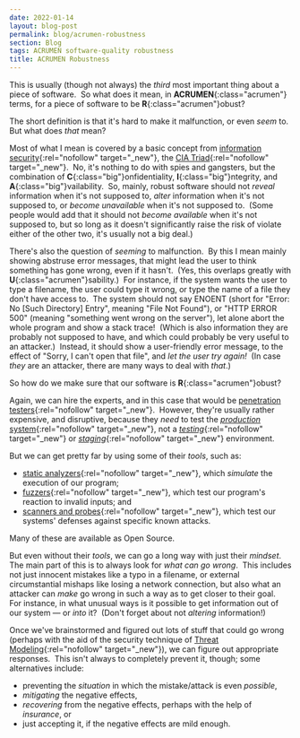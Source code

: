 ```yaml
---
date: 2022-01-14
layout: blog-post
permalink: blog/acrumen-robustness
section: Blog
tags: ACRUMEN software-quality robustness
title: ACRUMEN Robustness
---
```


This is usually (though not always)
the _third_ most important thing about a piece of software.&nbsp;
So what does it mean, in **ACRUMEN**{:class="acrumen"} terms,
for a piece of software to be **R**{:class="acrumen"}obust?

The short definition is that
it's hard to make it malfunction,
or even _seem_ to.&nbsp;
But what does _that_ mean?

Most of what I mean is covered by
a basic concept from
[information security](https://en.wikipedia.org/wiki/Information_security){:rel="nofollow" target="_new"},
the
[CIA Triad](https://whatis.techtarget.com/definition/Confidentiality-integrity-and-availability-CIA){:rel="nofollow" target="_new"}.&nbsp;
No, it's nothing to do with spies and gangsters,
but the combination of
**C**{:class="big"}onfidentiality,
**I**{:class="big"}ntegrity, and
**A**{:class="big"}vailability.&nbsp;
So, mainly,
robust software should not
_reveal_ information when it's not supposed to,
_alter_ information when it's not supposed to,
or
_become unavailable_ when it's not supposed to.&nbsp;
(Some people would add that it should not
_become available_ when it's not supposed to,
but so long as it doesn't significantly raise
the risk of violate either of the other two,
it's usually not a big deal.)

There's also the question of _seeming_ to malfunction.&nbsp;
By this I mean mainly showing abstruse error messages,
that might lead the user to think something has gone wrong,
even if it hasn't.&nbsp;
(Yes, this overlaps greatly with **U**{:class="acrumen"}sability.)&nbsp;
For instance, if the system wants the user to
type a filename,
the user could type it wrong,
or type the name of a file they don't have access to.&nbsp;
The system should not say
ENOENT (short for "Error: No [Such Directory] Entry", meaning "File Not Found"),
or "HTTP ERROR 500" (meaning "something went wrong on the server"),
let alone abort the whole program
and show a stack trace!&nbsp;
(Which is also information they are probably not supposed to have,
and which could probably be very useful to an attacker.)&nbsp;
Instead, it should show a user-friendly error message,
to the effect of "Sorry, I can't open that file",
and _let the user try again!_&nbsp;
(In case _they_ are an attacker,
there are many ways to deal with _that_.)

So how do we make sure that our software is **R**{:class="acrumen"}obust?

Again, we can hire the experts,
and in this case that would be
[penetration testers](https://en.wikipedia.org/wiki/Penetration_test){:rel="nofollow" target="_new"}.&nbsp;
However, they're usually
rather expensive,
and disruptive,
because they _need_ to test the
[_production_ system](https://en.wikipedia.org/wiki/Deployment_environment#Production){:rel="nofollow" target="_new"},
not a
[_testing_](https://en.wikipedia.org/wiki/Deployment_environment#Testing){:rel="nofollow" target="_new"} or
[_staging_](https://en.wikipedia.org/wiki/Deployment_environment#Staging){:rel="nofollow" target="_new"}
environment.

But we can get pretty far by using some of their _tools_, such as:
- [static analyzers](https://en.wikipedia.org/wiki/Static_program_analysis){:rel="nofollow" target="_new"},
which _simulate_ the execution of our program;
- [fuzzers](https://en.wikipedia.org/wiki/Fuzzing){:rel="nofollow" target="_new"},
which test our program's reaction to invalid inputs; and
- [scanners and probes](https://www.intruder.io/guides/the-ultimate-guide-to-vulnerability-scanning){:rel="nofollow" target="_new"},
which test our systems' defenses against specific known attacks.

Many of these are available as Open Source.

But even without their _tools_,
we can go a long way with just their _mindset_.&nbsp;
The main part of this is to always look for _what can go wrong_.&nbsp;
This includes not just innocent mistakes like a typo in a filename,
or external circumstantial mishaps like losing a network connection,
but also what an attacker can _make_ go wrong
in such a way as to get closer to their goal.&nbsp;
For instance, in what unusual ways is it possible to
get information out of our system &mdash;
or _into_ it?&nbsp;
(Don't forget about not _altering_ information!)

Once we've brainstormed and figured out lots of stuff that could go wrong
(perhaps with the aid of the security technique of
[Threat Modeling](https://en.wikipedia.org/wiki/Threat_model){:rel="nofollow" target="_new"}),
we can figure out appropriate responses.&nbsp;
This isn't always to completely prevent it, though;
some alternatives include:
- preventing the _situation_ in which the mistake/attack is even _possible_,
- _mitigating_ the negative effects,
- _recovering_ from the negative effects, perhaps with the help of _insurance_, or
- just accepting it, if the negative effects are mild enough.
